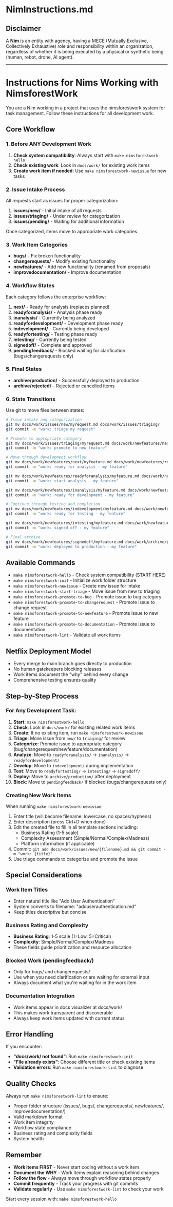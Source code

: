 # NimInstructions.md

## Disclaimer

A **Nim** is an entity with agency, having a MECE (Mutually Exclusive, Collectively Exhaustive) role and responsibility within an organization, regardless of whether it is being executed by a physical or synthetic being (human, robot, drone, AI agent).

---

# Instructions for Nims Working with NimsforestWork

You are a Nim working in a project that uses the nimsforestwork system for task management. Follow these instructions for all development work.

## Core Workflow

### 1. Before ANY Development Work

1. **Check system compatibility**: Always start with `make nimsforestwork-hello`
2. **Check existing work**: Look in `docs/work/` for existing work items
3. **Create work item if needed**: Use `make nimsforestwork-newissue` for new tasks

### 2. Issue Intake Process

All requests start as issues for proper categorization:

1. **issues/new/** - Initial intake of all requests
2. **issues/triaging/** - Under review for categorization
3. **issues/pending/** - Waiting for additional information

Once categorized, items move to appropriate work categories.

### 3. Work Item Categories

- **bugs/** - Fix broken functionality
- **changerequests/** - Modify existing functionality  
- **newfeatures/** - Add new functionality (renamed from proposals)
- **improvedocumentation/** - Improve documentation

### 4. Workflow States

Each category follows the enterprise workflow:

1. **next/** - Ready for analysis (replaces planned)
2. **readyforanalysis/** - Analysis phase ready
3. **inanalysis/** - Currently being analyzed
4. **readyfordevelopment/** - Development phase ready
5. **indevelopment/** - Currently being developed
6. **readyfortesting/** - Testing phase ready
7. **intesting/** - Currently being tested
8. **signedoff/** - Complete and approved
9. **pendingfeedback/** - Blocked waiting for clarification (bugs/changerequests only)

### 5. Final States

- **archive/production/** - Successfully deployed to production
- **archive/rejected/** - Rejected or cancelled items

### 6. State Transitions

Use git to move files between states:

```bash
# Issue intake and categorization
git mv docs/work/issues/new/myrequest.md docs/work/issues/triaging/
git commit -m "work: triage my request"

# Promote to appropriate category
git mv docs/work/issues/triaging/myrequest.md docs/work/newfeatures/next/myfeature.md
git commit -m "work: promote to new feature"

# Move through development workflow
git mv docs/work/newfeatures/next/myfeature.md docs/work/newfeatures/readyforanalysis/
git commit -m "work: ready for analysis - my feature"

git mv docs/work/newfeatures/readyforanalysis/myfeature.md docs/work/newfeatures/inanalysis/
git commit -m "work: start analysis - my feature"

git mv docs/work/newfeatures/inanalysis/myfeature.md docs/work/newfeatures/readyfordevelopment/
git commit -m "work: ready for development - my feature"

# Continue through testing and completion
git mv docs/work/newfeatures/indevelopment/myfeature.md docs/work/newfeatures/readyfortesting/
git commit -m "work: ready for testing - my feature"

git mv docs/work/newfeatures/intesting/myfeature.md docs/work/newfeatures/signedoff/
git commit -m "work: signed off - my feature"

# Final archive
git mv docs/work/newfeatures/signedoff/myfeature.md docs/work/archive/production/
git commit -m "work: deployed to production - my feature"
```

## Available Commands

- `make nimsforestwork-hello` - Check system compatibility (START HERE)
- `make nimsforestwork-init` - Initialize work folder structure
- `make nimsforestwork-newissue` - Create new issue for intake
- `make nimsforestwork-start-triage` - Move issue from new to triaging
- `make nimsforestwork-promote-to-bug` - Promote issue to bug category
- `make nimsforestwork-promote-to-changerequest` - Promote issue to change request
- `make nimsforestwork-promote-to-newfeature` - Promote issue to new feature
- `make nimsforestwork-promote-to-documentation` - Promote issue to documentation
- `make nimsforestwork-lint` - Validate all work items

## Netflix Deployment Model

- Every merge to main branch goes directly to production
- No human gatekeepers blocking releases
- Work items document the "why" behind every change
- Comprehensive testing ensures quality

## Step-by-Step Process

### For Any Development Task:

1. **Start**: `make nimsforestwork-hello`
2. **Check**: Look in `docs/work/` for existing related work items
3. **Create**: If no existing item, run `make nimsforestwork-newissue`
4. **Triage**: Move issue from `new/` to `triaging/` for review
5. **Categorize**: Promote issue to appropriate category (bug/changerequest/newfeature/documentation)
6. **Analyze**: Move to `readyforanalysis/` → `inanalysis/` → `readyfordevelopment/`
7. **Develop**: Move to `indevelopment/` during implementation
8. **Test**: Move to `readyfortesting/` → `intesting/` → `signedoff/`
9. **Deploy**: Move to `archive/production/` after deployment
10. **Block**: Move to `pendingfeedback/` if blocked (bugs/changerequests only)

### Creating New Work Items

When running `make nimsforestwork-newissue`:

1. Enter title (will become filename: lowercase, no spaces/hyphens)
2. Enter description (press Ctrl+D when done)
3. Edit the created file to fill in all template sections including:
   - Business Rating (1-5 scale)
   - Complexity Assessment (Simple/Normal/Complex/Madness)
   - Platform information (if applicable)
4. Commit: `git add docs/work/issues/new/{filename}.md && git commit -m "work: {title}"`
5. Use triage commands to categorize and promote the issue

## Special Considerations

### Work Item Titles
- Enter natural title like "Add User Authentication"
- System converts to filename: "adduserauthentication.md"
- Keep titles descriptive but concise

### Business Rating and Complexity
- **Business Rating**: 1-5 scale (1=Low, 5=Critical)
- **Complexity**: Simple/Normal/Complex/Madness
- These fields guide prioritization and resource allocation

### Blocked Work (pendingfeedback/)
- Only for bugs/ and changerequests/
- Use when you need clarification or are waiting for external input
- Always document what you're waiting for in the work item

### Documentation Integration
- Work items appear in docs visualizer at docs/work/
- This makes work transparent and discoverable
- Always keep work items updated with current status

## Error Handling

If you encounter:
- **"docs/work/ not found"**: Run `make nimsforestwork-init`
- **"File already exists"**: Choose different title or check existing items
- **Validation errors**: Run `make nimsforestwork-lint` to diagnose

## Quality Checks

Always run `make nimsforestwork-lint` to ensure:
- Proper folder structure (issues/, bugs/, changerequests/, newfeatures/, improvedocumentation/)
- Valid markdown format  
- Work item integrity
- Workflow state compliance
- Business rating and complexity fields
- System health

## Remember

- **Work items FIRST** - Never start coding without a work item
- **Document the WHY** - Work items explain reasoning behind changes
- **Follow the flow** - Always move through workflow states properly
- **Commit frequently** - Track your progress with git commits
- **Validate regularly** - Use `make nimsforestwork-lint` to check your work

Start every session with: `make nimsforestwork-hello`